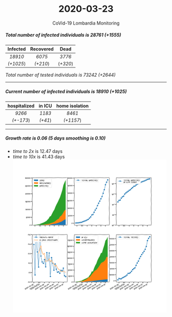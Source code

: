 <div align='center'>

# 2020-03-23
CoVid-19 Lombardia Monitoring
</div>

##### Total number of infected individuals is 28761 (+1555)
Infected | Recovered | Dead
:---: | :---: | :---:
*18910* | *6075* | *3776*
*(+1025*) | *(+210*) | (*+320*)

*Total number of tested individuals is 73242 (+2644)*
***
##### Current number of infected individuals is 18910 (+1025)
hospitalized | in ICU | home isolation
:---: | :---: | :---:
*9266* |*1183* |*8461*
*(+-173*) |*(+41*) |*(+1157*)
***
##### Growth rate is 0.06 (5 days smoothing is 0.10)
- *time to 2x* is 12.47 days
- *time to 10x* is 41.43 days
![stats][stats]

[stats]: stats_Lombardia.png
